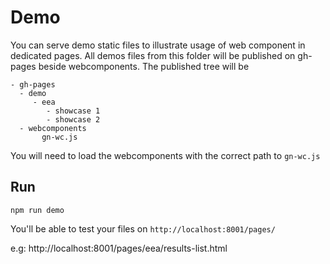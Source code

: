 # Demo

You can serve demo static files to illustrate usage of web component in dedicated pages.
All demos files from this folder will be published on gh-pages beside webcomponents.
The published tree will be
```
- gh-pages
  - demo
     - eea
        - showcase 1
        - showcase 2
  - webcomponents
       gn-wc.js
```
You will need to load the webcomponents with the correct path to `gn-wc.js`

## Run
```shell script
npm run demo
```
You'll be able to test your files on `http://localhost:8001/pages/`

e.g: http://localhost:8001/pages/eea/results-list.html
